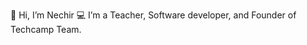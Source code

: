 👋 Hi, I’m Nechir
:computer: I’m a Teacher, Software developer, and Founder of Techcamp Team.

<!---
Nechir-89/Nechir-89 is a ✨ special ✨ repository because its `README.md` (this file) appears on your GitHub profile.
You can click the Preview link to take a look at your changes.
--->
